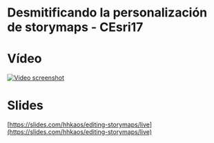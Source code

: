 # Desmitificando la personalización de storymaps - CEsri17

# Vídeo
[![Video screenshot](https://i.ytimg.com/vi/pJTUe3Pr9qg/hqdefault.jpg)](https://www.youtube.com/watch?v=pJTUe3Pr9qg&list=PLwq5dz_FjCx702K99Ae1pQqTP2Yr8aAT4&index=4)

# Slides
[https://slides.com/hhkaos/editing-storymaps/live](https://slides.com/hhkaos/editing-storymaps/live)
